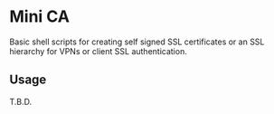 Mini CA
=======

Basic shell scripts for creating self signed SSL certificates or an SSL hierarchy for VPNs or client SSL authentication.


Usage
-----

T.B.D.
